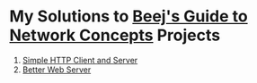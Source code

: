 # My Solutions to [Beej's Guide to Network Concepts](https://beej.us/guide/bgnet0/html/) Projects
1. [Simple HTTP Client and Server](https://github.com/mahmoudhalim/network/tree/master/HTTP)
2. [Better Web Server](https://github.com/mahmoudhalim/network/tree/master/better-web-server)
